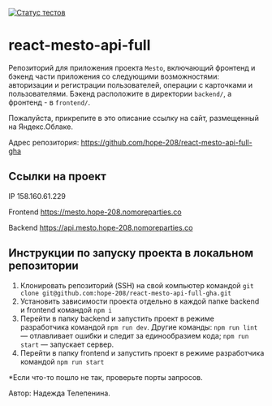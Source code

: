 [![Статус тестов](../../actions/workflows/tests.yml/badge.svg)](../../actions/workflows/tests.yml)

# react-mesto-api-full
Репозиторий для приложения проекта `Mesto`, включающий фронтенд и бэкенд части приложения со следующими возможностями: авторизации и регистрации пользователей, операции с карточками и пользователями. Бэкенд расположите в директории `backend/`, а фронтенд - в `frontend/`. 
  
Пожалуйста, прикрепите в это описание ссылку на сайт, размещенный на Яндекс.Облаке.

Адрес репозитория: https://github.com/hope-208/react-mesto-api-full-gha


## Ссылки на проект

IP 158.160.61.229

Frontend https://mesto.hope-208.nomoreparties.co

Backend https://api.mesto.hope-208.nomoreparties.co


## Инструкции по запуску проекта в локальном репозитории

1. Клонировать репозиторий (SSH) на свой компьютер командой `git clone git@github.com:hope-208/react-mesto-api-full-gha.git`
2. Установить зависимости проекта отдельно в каждой папке backend и frontend командой `npm i`
3. Перейти в папку backend и запустить проект в режиме разработчика командой `npm run dev`. 
Другие команды:
`npm run lint` — отлавливает ошибки и следит за единообразием кода;
`npm run start` — запускает сервер.
4. Перейти в папку frontend и запустить проект в режиме разработчика командой `npm run start`

*Если что-то пошло не так, проверьте порты запросов.

Автор: Надежда Телепенина.
